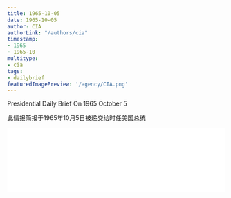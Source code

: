 ```yaml
---
title: 1965-10-05
date: 1965-10-05
author: CIA 
authorLink: "/authors/cia"
timestamp: 
- 1965
- 1965-10
multitype: 
- cia
tags: 
- dailybrief
featuredImagePreview: '/agency/CIA.png'
---
```



Presidential Daily Brief On 1965 October 5

此情报简报于1965年10月5日被递交给时任美国总统

<!--more-->





<div id="over" style="width:100%; overflow:hidden"> <iframe id="sFrame" name="sFrame" frameborder="no" border="0"  allowfullscreen marginwidth="0" scrolling="no" src = " /CIA/1965-10-05.html "  style = " position:absulute; width: 806px; top: 300;" > </iframe> </div>